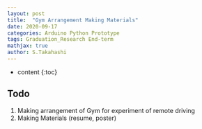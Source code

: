 ```yaml
---
layout: post
title:  "Gym Arrangement Making Materials"
date: 2020-09-17
categories: Arduino Python Prototype
tags: Graduation_Research End-term
mathjax: true
author: S.Takahashi
---
```


* content
{:toc}

## Todo
1. Making arrangement of Gym for experiment of remote driving
2. Making Materials (resume, poster)
